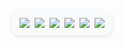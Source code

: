 <div style="display: flex; gap: 8px; padding: 12px; background-color: #f9fafb; border-radius: 12px; box-shadow: 0 2px 6px rgba(0,0,0,0.1); width: fit-content; margin: 5px auto;">

  <a href="https://www.rallit.com/hub/resumes/887085/%EC%9D%B4%EC%84%B1%EC%A4%80" target="_blank">
    <img src="https://img.shields.io/badge/Resume-0077FF?style=for-the-badge&logo=ReadMe&logoColor=white" style="transition: transform 0.2s;" onmouseover="this.style.transform='translateY(-4px)'" onmouseout="this.style.transform='translateY(0)'"/>
  </a>

  <a href="https://253eosam.notion.site/5-215e0a0c66f7432290df491e20c0fb23" target="_blank">
    <img src="https://img.shields.io/badge/Portfolio-efefef?style=for-the-badge&logo=Notion&logoColor=000000" style="transition: transform 0.2s;" onmouseover="this.style.transform='translateY(-4px)'" onmouseout="this.style.transform='translateY(0)'"/>
  </a>

  <a href="https://github.com/253eosam" target="_blank">
    <img src="https://img.shields.io/badge/GitHub-181717?style=for-the-badge&logo=GitHub&logoColor=white" style="transition: transform 0.2s;" onmouseover="this.style.transform='translateY(-4px)'" onmouseout="this.style.transform='translateY(0)'"/>
  </a>

  <a href="https://velog.io/@253eosam" target="_blank">
    <img src="https://img.shields.io/badge/Blog-20C997?style=for-the-badge&logo=Vimeo&logoColor=white" style="transition: transform 0.2s;" onmouseover="this.style.transform='translateY(-4px)'" onmouseout="this.style.transform='translateY(0)'"/>
  </a>

  <a href="mailto:253eosam@gmail.com" target="_blank">
    <img src="https://img.shields.io/badge/Gmail-D14836?style=for-the-badge&logo=Gmail&logoColor=white" style="transition: transform 0.2s;" onmouseover="this.style.transform='translateY(-4px)'" onmouseout="this.style.transform='translateY(0)'"/>
  </a>

  <a href="https://www.instagram.com/l__seongjun/" target="_blank">
    <img src="https://img.shields.io/badge/Instagram-E4405F?style=for-the-badge&logo=Instagram&logoColor=white" style="transition: transform 0.2s;" onmouseover="this.style.transform='translateY(-4px)'" onmouseout="this.style.transform='translateY(0)'"/>
  </a>

</div>
